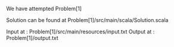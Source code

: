 We have attempted Problem[1]

Solution can be found at Problem[1]/src/main/scala/Solution.scala

Input at : Problem[1]/src/main/resources/input.txt
Output at : Problem[1]/output.txt